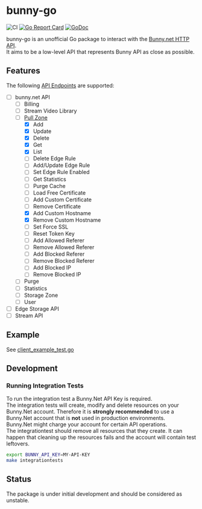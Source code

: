 # bunny-go
![CI](https://github.com/simplesurance/bunny-go/actions/workflows/ci.yml/badge.svg)
[![Go Report Card](https://goreportcard.com/badge/github.com/simplesurance/bunny-go)](https://goreportcard.com/report/github.com/simplesurance/bunny-go)
[![GoDoc](https://img.shields.io/badge/godoc-reference-blue.svg)](https://pkg.go.dev/github.com/simplesurance/bunny-go)

bunny-go is an unofficial Go package to interact with the [Bunny.net HTTP
API](https://docs.bunny.net/reference/bunnynet-api-overview). \
It aims to be a low-level API that represents Bunny API as close as possible.

## Features

The following [API
Endpoints](https://docs.bunny.net/reference/bunnynet-api-overview) are supported:

- [ ] bunny.net API
  - [ ] Billing
  - [ ] Stream Video Library
  - [ ] [Pull Zone](https://docs.bunny.net/reference/pullzonepublic_index)
    - [x] Add
    - [x] Update
    - [x] Delete
    - [x] Get
    - [x] List
    - [ ] Delete Edge Rule
    - [ ] Add/Update Edge Rule
    - [ ] Set Edge Rule Enabled
    - [ ] Get Statistics
    - [ ] Purge Cache
    - [ ] Load Free Certificate
    - [ ] Add Custom Certificate
    - [ ] Remove Certificate
    - [x] Add Custom Hostname
    - [x] Remove Custom Hostname
    - [ ] Set Force SSL
    - [ ] Reset Token Key
    - [ ] Add Allowed Referer
    - [ ] Remove Allowed Referer
    - [ ] Add Blocked Referer
    - [ ] Remove Blocked Referer
    - [ ] Add Blocked IP
    - [ ] Remove Blocked IP
  - [ ] Purge
  - [ ] Statistics
  - [ ] Storage Zone
  - [ ] User
- [ ] Edge Storage API
- [ ] Stream API

## Example

See [client_example_test.go](client_example_test.go)

## Development

### Running Integration Tests

To run the integration test a Bunny.Net API Key is required. \
The integration tests will create, modify and delete resources on your Bunny.Net
account. Therefore it is **strongly recommended** to use a Bunny.Net account that is
**not** used in production environments. \
Bunny.Net might charge your account for certain API operations. \
The integrationtest should remove all resources that they create. It can happen
that cleaning up the resources fails and the account will contain test
leftovers.

```sh
export BUNNY_API_KEY=MY-API-KEY
make integrationtests
```

## Status

The package is under initial development and should be considered as unstable.
